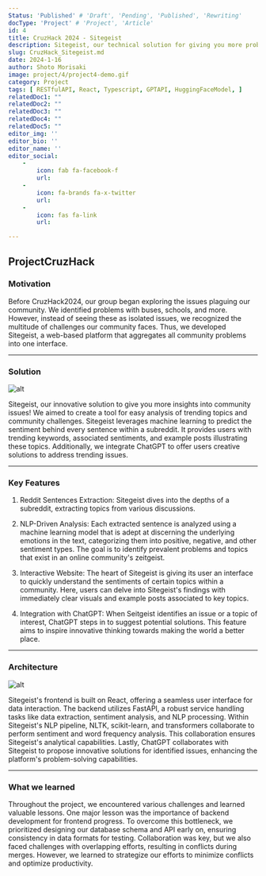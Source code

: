```yaml
---
Status: 'Published' # 'Draft', 'Pending', 'Published', 'Rewriting'
docType: 'Project' # 'Project', 'Article'
id: 4
title: CruzHack 2024 - Sitegeist
description: Sitegeist, our technical solution for giving you more problems! We wanted a way to easily analyze trending topics and issues faced by those around us.
slug: CruzHack_Sitegeist.md
date: 2024-1-16
author: Shoto Morisaki
image: project/4/project4-demo.gif
category: Project
tags: [ RESTfulAPI, React, Typescript, GPTAPI, HuggingFaceModel, ]
relatedDoc1: ""
relatedDoc2: ""
relatedDoc3: ""
relatedDoc4: ""
relatedDoc5: ""
editor_img: ''
editor_bio: ''
editor_name: ''
editor_social:
    -
        icon: fab fa-facebook-f
        url: 
    -
        icon: fa-brands fa-x-twitter
        url: 
    - 
        icon: fas fa-link
        url: 

---
```


## ProjectCruzHack

### Motivation

Before CruzHack2024, our group began exploring the issues plaguing our community. We identified problems with buses, schools, and more. However, instead of seeing these as isolated issues, we recognized the multitude of challenges our community faces. Thus, we developed Sitegeist, a web-based platform that aggregates all community problems into one interface.

---

### Solution

![alt](/project/4/project4-demo.gif)

Sitegeist, our innovative solution to give you more insights into community issues! We aimed to create a tool for easy analysis of trending topics and community challenges. Sitegeist leverages machine learning to predict the sentiment behind every sentence within a subreddit. It provides users with trending keywords, associated sentiments, and example posts illustrating these topics. Additionally, we integrate ChatGPT to offer users creative solutions to address trending issues.

---

### Key Features 
1. Reddit Sentences Extraction: Sitegeist dives into the depths of a subreddit, extracting topics from various discussions.

2. NLP-Driven Analysis: Each extracted sentence is analyzed using a machine learning model that is adept at discerning the underlying emotions in the text, categorizing them into positive, negative, and other sentiment types. The goal is to identify prevalent problems and topics that exist in an online community's zeitgeist.

3. Interactive Website: The heart of Sitegeist is giving its user an interface to quickly understand the sentiments of certain topics within a community. Here, users can delve into Sitegeist's findings with immediately clear visuals and example posts associated to key topics.

4. Integration with ChatGPT: When Seitgeist identifies an issue or a topic of interest, ChatGPT steps in to suggest potential solutions. This feature aims to inspire innovative thinking towards making the world a better place.

---

### Architecture

![alt](/project/4/architecture.png)

Sitegeist's frontend is built on React, offering a seamless user interface for data interaction. The backend utilizes FastAPI, a robust service handling tasks like data extraction, sentiment analysis, and NLP processing. Within Sitegeist's NLP pipeline, NLTK, scikit-learn, and transformers collaborate to perform sentiment and word frequency analysis. This collaboration ensures Sitegeist's analytical capabilities. Lastly, ChatGPT collaborates with Sitegeist to propose innovative solutions for identified issues, enhancing the platform's problem-solving capabilities.

---

### What we learned

Throughout the project, we encountered various challenges and learned valuable lessons. One major lesson was the importance of backend development for frontend progress. To overcome this bottleneck, we prioritized designing our database schema and API early on, ensuring consistency in data formats for testing. Collaboration was key, but we also faced challenges with overlapping efforts, resulting in conflicts during merges. However, we learned to strategize our efforts to minimize conflicts and optimize productivity.
